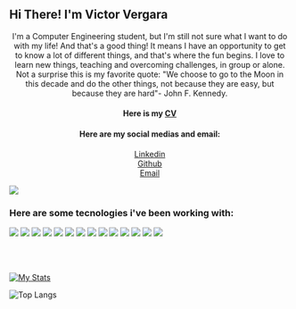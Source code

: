 <strong>
    <h2>Hi There! I'm Victor Vergara</h2>
</strong>

<p align="center">
    I'm a Computer Engineering student, but I'm still not sure what I want to do with my life! And that's a good thing! It means I have an opportunity to get to know a lot of different things, and that's where the fun begins. I love to learn new things, teaching and overcoming challenges, in group or alone.
    Not a surprise this is my favorite quote: "We choose to go to the Moon in this decade and do the other things, not because they are easy, but because they are hard"- John F. Kennedy.
</p>

<h4 align="center">
    Here is my <a href="https://drive.google.com/file/d/1G4Fi9QnGiBLHGuQgfgN9SBImdnBTiZbr/view?usp=sharing">CV</a>
    <br>
</h4>

<h4 align="center">
    Here are my social medias and email:
</h4>

<p align='center'>
    <a href="https://www.linkedin.com/in/victor-vergara-arcoverde-de-albuquerque-cavalcanti-1a5b1616a">Linkedin</a>
    <br>
    <a href="https://github.com/VergaraC">Github</a>
    <br>
    <a href="mailto:vvergara@uol.com.br">Email</a>
</p>

<p align="center">
    
![](https://img.shields.io/github/followers/VergaraC?style=social)

</p>

<h3>
    Here are some tecnologies i've been working with:
</h3>

![](https://img.shields.io/badge/-Python-informational?style=for-the-badge&logo=python&color=000000)
![](https://img.shields.io/badge/-Java-informational?style=for-the-badge&logo=java&color=000000)
![](https://img.shields.io/badge/-React-informational?style=for-the-badge&logo=React&reactColor=white&color=000000)
![](https://img.shields.io/badge/-CSS-informational?style=for-the-badge&logo=css3&color=000000)
![](https://img.shields.io/badge/-MongoDB-informational?style=for-the-badge&logo=MongoDB&mongodbColor=white&color=000000)
![](https://img.shields.io/badge/-MySQL-informational?style=for-the-badge&logo=mySQL&color=000000)
![](https://img.shields.io/badge/-GitHub-informational?style=for-the-badge&logo=github&&color=000000)
![](https://img.shields.io/badge/-JavaScript-informational?style=for-the-badge&logo=JavaScript&color=000000)
![](https://img.shields.io/badge/-HTML-informational?style=for-the-badge&logo=html5&color=000000)
![](https://img.shields.io/badge/-VHDL-informational?style=for-the-badge&logo=VHDL&vhdlColor=white&color=000000)
![](https://img.shields.io/badge/-JupyterNotebook-informational?style=for-the-badge&logo=JupyterNotebook&jupyternotebookColor=white&color=000000)
![](https://img.shields.io/badge/-NodeJS-informational?style=for-the-badge&logo=NodeJS&nodedjsColor=green&color=000000)
![](https://img.shields.io/badge/-Arduino-informational?style=for-the-badge&logo=Arduino&arduinoColor=white&color=000000)
![](https://img.shields.io/badge/-Assembly-informational?style=for-the-badge&logo=Assembly&assemblyColor=white&color=000000)


<br />
<br />

[![My Stats](https://github-readme-stats.vercel.app/api?username=VergaraC&count_private=true&show_icons=true&theme=dracula&hide_border=true)](https://github.com/VergaraC/VergaraC)

![Top Langs](https://github-readme-stats.vercel.app/api/top-langs/?username=VergaraC&layout=compact&hide_border=true&theme=dracula)
